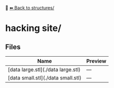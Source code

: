 📁 [⬅ Back to structures/](../README.md)

# hacking site/

## Files

| Name | Preview |
|------|---------|
| [data large.stl](./data large.stl) | — |
| [data small.stl](./data small.stl) | — |